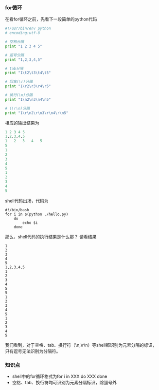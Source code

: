 ### for循环
在看for循环之前，先看下一段简单的python代码
``` python
#!/usr/bin/env python
# encoding:utf-8

# 空格分隔
print "1 2 3 4 5"

# 逗号分隔
print "1,2,3,4,5"

# tab分隔
print "1\t2\t3\t4\t5"

# 回车(\r)分隔
print "1\r2\r3\r4\r5"

# 换行(\n)分隔
print "1\n2\n3\n4\n5"

# (\r\n)分隔
print "1\r\n2\r\n3\r\n4\r\n5"
```
相应的输出结果为
``` python
1 2 3 4 5
1,2,3,4,5
1	2	3	4	5
5
1
2
3
4
5
1
2
3
4
5
```
shell代码出场，代码为
``` shell
#!/bin/bash
for i in $(python ./hello.py)
	do 
		echo $i
	done
```
那么，shell代码的执行结果是什么那？
请看结果
``` shell
1
2
3
4
5
1,2,3,4,5
1
2
3
4
5
5
1
2
3
4
5
1
2
3
4
5
```
我们看到，对于空格、tab、换行符（\n,\r\n）等shell都识别为元素分隔的标识，只有逗号无法识别为分隔符。
### 知识点
* shell中的for循环格式为for i in XXX do XXX done
* 空格、tab、换行符均可识别为元素分隔标识，除逗号外



